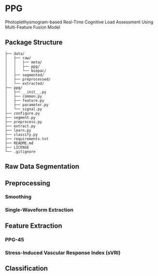 # PPG
Photoplethysmogram-based Real-Time Cognitive Load Assessment Using Multi-Feature Fusion Model

## Package Structure
```
├── data/
│   ├── raw/
│   │   ├── meta/
│   │   ├── ppg/
│   │   └── biopac/
│   ├── segmented/
│   ├── preprocessed/
│   └── extracted/
├── ppg/
│   ├── __init__.py
│   ├── common.py
│   ├── feature.py
│   ├── parameter.py
│   └── signal.py
├── configure.py
├── segment.py
├── preprocess.py
├── extract.py
├── learn.py
├── classify.py
├── requirements.txt
├── README.md
├── LICENSE
└── .gitignore
```

## Raw Data Segmentation

## Preprocessing
### Smoothing
### Single-Waveform Extraction

## Feature Extraction
### PPG-45
### Stress-Induced Vascular Response Index (sVRI)

## Classification
